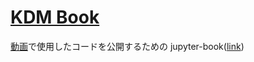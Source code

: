 ﻿# [KDM Book](https://k-datamining.github.io/dm-book/intro.html)

[動画](https://www.youtube.com/channel/UCFy3VBvZBeE9bN0F2sxF8rg)で使用したコードを公開するための jupyter-book([link](https://k-datamining.github.io/dm-book/intro.html))

